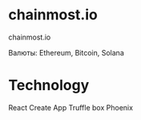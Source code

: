 # chainmost.io
chainmost.io

Валюты: Ethereum, Bitcoin, Solana

# Technology

React Create App
Truffle box
Phoenix